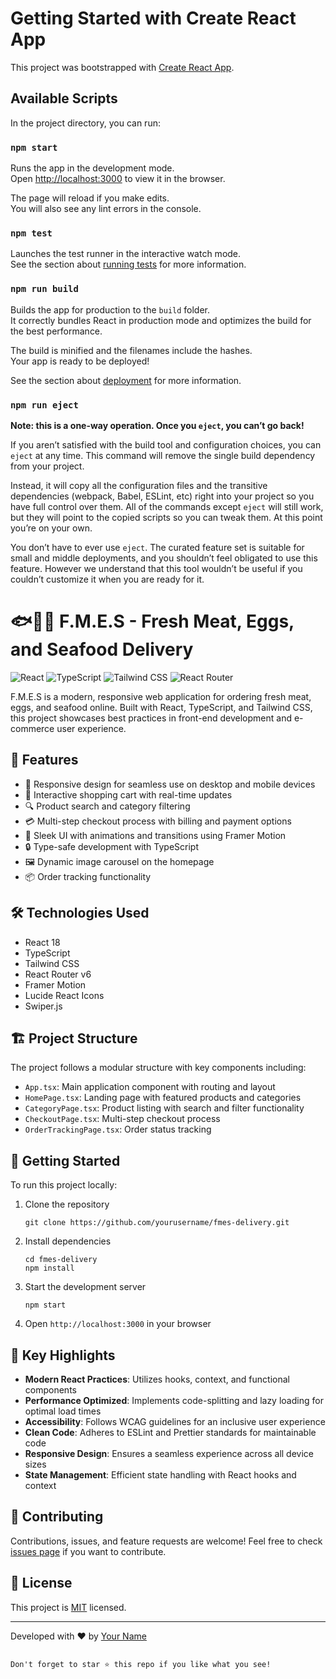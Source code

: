 # Getting Started with Create React App

This project was bootstrapped with [Create React App](https://github.com/facebook/create-react-app).

## Available Scripts

In the project directory, you can run:

### `npm start`

Runs the app in the development mode.\
Open [http://localhost:3000](http://localhost:3000) to view it in the browser.

The page will reload if you make edits.\
You will also see any lint errors in the console.

### `npm test`

Launches the test runner in the interactive watch mode.\
See the section about [running tests](https://facebook.github.io/create-react-app/docs/running-tests) for more information.

### `npm run build`

Builds the app for production to the `build` folder.\
It correctly bundles React in production mode and optimizes the build for the best performance.

The build is minified and the filenames include the hashes.\
Your app is ready to be deployed!

See the section about [deployment](https://facebook.github.io/create-react-app/docs/deployment) for more information.

### `npm run eject`

**Note: this is a one-way operation. Once you `eject`, you can’t go back!**

If you aren’t satisfied with the build tool and configuration choices, you can `eject` at any time. This command will remove the single build dependency from your project.

Instead, it will copy all the configuration files and the transitive dependencies (webpack, Babel, ESLint, etc) right into your project so you have full control over them. All of the commands except `eject` will still work, but they will point to the copied scripts so you can tweak them. At this point you’re on your own.

You don’t have to ever use `eject`. The curated feature set is suitable for small and middle deployments, and you shouldn’t feel obligated to use this feature. However we understand that this tool wouldn’t be useful if you couldn’t customize it when you are ready for it.

# 🐟🥩🥚 F.M.E.S - Fresh Meat, Eggs, and Seafood Delivery

![React](https://img.shields.io/badge/React-20232A?style=for-the-badge&logo=react&logoColor=61DAFB)
![TypeScript](https://img.shields.io/badge/TypeScript-007ACC?style=for-the-badge&logo=typescript&logoColor=white)
![Tailwind CSS](https://img.shields.io/badge/Tailwind_CSS-38B2AC?style=for-the-badge&logo=tailwind-css&logoColor=white)
![React Router](https://img.shields.io/badge/React_Router-CA4245?style=for-the-badge&logo=react-router&logoColor=white)

F.M.E.S is a modern, responsive web application for ordering fresh meat, eggs, and seafood online. Built with React, TypeScript, and Tailwind CSS, this project showcases best practices in front-end development and e-commerce user experience.



## 🚀 Features

- 📱 Responsive design for seamless use on desktop and mobile devices
- 🛒 Interactive shopping cart with real-time updates
- 🔍 Product search and category filtering
- 💳 Multi-step checkout process with billing and payment options
- 🎨 Sleek UI with animations and transitions using Framer Motion
- 🔒 Type-safe development with TypeScript
- 🖼️ Dynamic image carousel on the homepage
- 📦 Order tracking functionality

## 🛠️ Technologies Used

- React 18
- TypeScript
- Tailwind CSS
- React Router v6
- Framer Motion
- Lucide React Icons
- Swiper.js

## 🏗️ Project Structure

The project follows a modular structure with key components including:

- `App.tsx`: Main application component with routing and layout
- `HomePage.tsx`: Landing page with featured products and categories
- `CategoryPage.tsx`: Product listing with search and filter functionality
- `CheckoutPage.tsx`: Multi-step checkout process
- `OrderTrackingPage.tsx`: Order status tracking

## 🚀 Getting Started

To run this project locally:

1. Clone the repository
   ```
   git clone https://github.com/yourusername/fmes-delivery.git
   ```

2. Install dependencies
   ```
   cd fmes-delivery
   npm install
   ```

3. Start the development server
   ```
   npm start
   ```

4. Open `http://localhost:3000` in your browser

## 🌟 Key Highlights

- **Modern React Practices**: Utilizes hooks, context, and functional components
- **Performance Optimized**: Implements code-splitting and lazy loading for optimal load times
- **Accessibility**: Follows WCAG guidelines for an inclusive user experience
- **Clean Code**: Adheres to ESLint and Prettier standards for maintainable code
- **Responsive Design**: Ensures a seamless experience across all device sizes
- **State Management**: Efficient state handling with React hooks and context

## 🤝 Contributing

Contributions, issues, and feature requests are welcome! Feel free to check [issues page](https://github.com/yourusername/fmes-delivery/issues) if you want to contribute.

## 📝 License

This project is [MIT](https://choosealicense.com/licenses/mit/) licensed.

---

Developed with ❤️ by [Your Name](https://github.com/yourusername)

```

Don't forget to star ⭐ this repo if you like what you see!
```
